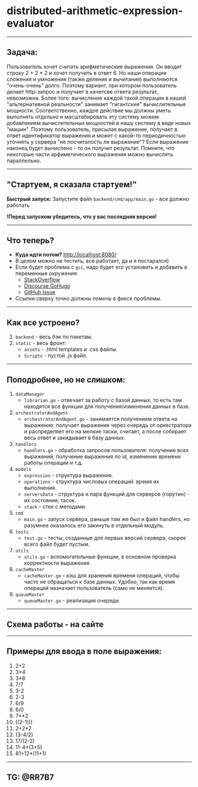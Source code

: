 # distributed-arithmetic-expression-evaluator

---
## Задача: 

Пользователь хочет считать арифметические выражения. Он вводит строку 2 + 2 * 2 и хочет получить в ответ 6. Но наши операции сложения и умножения (также деления и вычитания) выполняются "очень-очень" долго. Поэтому вариант, при котором пользователь делает http-запрос и получает в качетсве ответа результат, невозможна. Более того: вычисление каждой такой операции в нашей "альтернативной реальности" занимает "гигантские" вычислительные мощности. Соответственно, каждое действие мы должны уметь выполнять отдельно и масштабировать эту систему можем добавлением вычислительных мощностей в нашу систему в виде новых "машин". Поэтому пользователь, присылая выражение, получает в ответ идентификатор выражения и может с какой-то периодичностью уточнять у сервера "не посчиталость ли выражение"? Если выражение наконец будет вычислено - то он получит результат. Помните, что некоторые части арфиметического выражения можно вычислять параллельно.

---

## "Стартуем, я сказала стартуем!"

**Быстрый запуск:** Запустите файл `backend/cmd/app/main.go` - все должно работать

**!Перед запуском убедитесь, что у вас последняя версия!**

---

## Что теперь?

* **Куда идти потом?** [http://localhost:8080/](http://localhost:8080/)
* В целом можно не тестить, все работает, да и я постарался)
* Если будет проблема с `gcc`, надо будет его установить и добавить в переменные окружения:
    * [StackOverflow](https://stackoverflow.com/questions/43580131/exec-gcc-executable-file-not-found-in-path-when-trying-go-build)
    * [Discourse GoHugo](https://discourse.gohugo.io/t/golang-newbie-keen-to-contribute/35087)
    * [GitHub Issue](https://github.com/golang/go/issues/47215)
* Ссылки сверху точно должны помочь в фиксе проблемы.

---

## Как все устроено?

1. `backend` - весь бэк по пакетам.
2. `static` - весь фронт:
    * `assets` - .html templates и .css файлы.
    * `Scripts` - пустой .js файл.
   
---

## Поподробнее, но не слишком:

1. `dataManager`
    * `librarian.go` - отвечает за работу с базой данных, то есть там находятся все функции для получения/изменения данных в базе.
2. `orchestratorAndAgent`
    * `orchestratorAndAgent.go` - занимается получением ответа на выражение: получает выражение через очередь от оркестратора и распределяет его на мелкие таски, считает, а после собирает весь ответ и закидывает в базу данных.
3. `handlers`
    * `handlers.go` - обработка запросов пользователя: получение всех выражений, получение выражения по id, изменение времени работы операции и т.д.
4. `models`
    * `expression` - структура выражения.
    * `operations` - структура числовых операций: время их выполнения.
    * `serversData` - структура и пара функций для серверов (горутин) - их состояния, тасок.
    * `stack` - стек с методами.
5. `cmd`
    * `main.go` - запуск сервера, раньше там же был и файл handlers, но разумнее оказалось его закинуть в отдельный модуль.
6. `tests`
    * `test.go` - тесты, созданные для первых версий сервера, скорее всего файл будет пустым.
7. `utils`
    * `utils.go` - вспомогательные функции, в основном проверка корректности выражения.
8. `cacheMaster`
    * `cacheMaster.go` - кэш для хранения времени операций, чтобы часто не обращаться к базе данных. Удобно, так как время операций назначает пользователь (само не меняется).
9. `queueMaster`
    * `queueMaster.go` - реализация очереди.

---

## Схема работы - на сайте

---

## Примеры для ввода в поле выражения:

1. 2+2
2. 3+4
3. 3*8
4. 7/7
5. 3-2
6. 2-3
7. 6/9
8. 6/0
9. 7**2
10. ((2-1)))
11. 2+2*2
12. (3-4/2)
13. 17/(2-2)
14. 11-4*(3+5)
15. 81+12*(11+1)

---

## TG: @RR7B7
